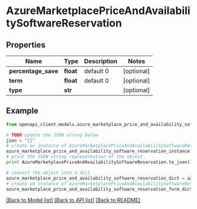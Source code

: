 # AzureMarketplacePriceAndAvailabilitySoftwareReservation


## Properties
Name | Type | Description | Notes
------------ | ------------- | ------------- | -------------
**percentage_save** | **float** | default 0 | [optional] 
**term** | **float** | default 0 | [optional] 
**type** | **str** |  | [optional] 

## Example

```python
from openapi_client.models.azure_marketplace_price_and_availability_software_reservation import AzureMarketplacePriceAndAvailabilitySoftwareReservation

# TODO update the JSON string below
json = "{}"
# create an instance of AzureMarketplacePriceAndAvailabilitySoftwareReservation from a JSON string
azure_marketplace_price_and_availability_software_reservation_instance = AzureMarketplacePriceAndAvailabilitySoftwareReservation.from_json(json)
# print the JSON string representation of the object
print AzureMarketplacePriceAndAvailabilitySoftwareReservation.to_json()

# convert the object into a dict
azure_marketplace_price_and_availability_software_reservation_dict = azure_marketplace_price_and_availability_software_reservation_instance.to_dict()
# create an instance of AzureMarketplacePriceAndAvailabilitySoftwareReservation from a dict
azure_marketplace_price_and_availability_software_reservation_form_dict = azure_marketplace_price_and_availability_software_reservation.from_dict(azure_marketplace_price_and_availability_software_reservation_dict)
```
[[Back to Model list]](../README.md#documentation-for-models) [[Back to API list]](../README.md#documentation-for-api-endpoints) [[Back to README]](../README.md)



